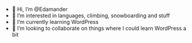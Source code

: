 - 👋 Hi, I’m @Edamander
- 👀 I’m interested in languages, climbing, snowboarding and stuff
- 🌱 I’m currently learning WordPress
- 💞️ I’m looking to collaborate on things where I could learn WordPress a bit

<!---
Edamander/Edamander is a ✨ special ✨ repository because its `README.md` (this file) appears on your GitHub profile.
You can click the Preview link to take a look at your changes.
--->
